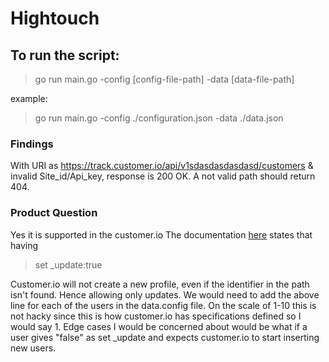 # Hightouch

## To run the script:
 > go run main.go -config [config-file-path] -data [data-file-path]
 
example:
 > go run main.go -config ./configuration.json -data ./data.json

### Findings
With URI as https://track.customer.io/api/v1sdasdasdasdasd/customers 
& invalid Site_id/Api_key, response is 200 OK.
A not valid path should return 404.

### Product Question
Yes it is supported in the customer.io
The documentation [here](https://customer.io/docs/api/#operation/identify) states that having
 > set _update:true

Customer.io will not create a new profile, even if the identifier in the path isn't found. Hence allowing only updates.
We would need to add the above line for each of the users in the data.config file.
On the scale of 1-10 this is not hacky since this is how customer.io has specifications defined so I would say 1.
Edge cases I would be concerned about would be what if a user gives "false" as set _update and expects customer.io to start inserting new users.